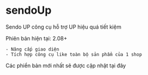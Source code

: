 # sendoUp
Sendo UP công cụ hỗ trợ UP hiệu quá tiết kiệm

Phiên bản hiện tại: 2.08+

    - Nâng cấp giao diện
    - Tích hợp công cụ like toàn bộ sản phẩm của 1 shop

Các phiển bản mới nhất sẽ được cập nhật tại đây


